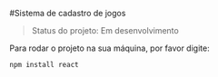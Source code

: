 #Sistema de cadastro de jogos

> Status do projeto: Em desenvolvimento

Para rodar o projeto na sua máquina, por favor digite:

```
npm install react
```
